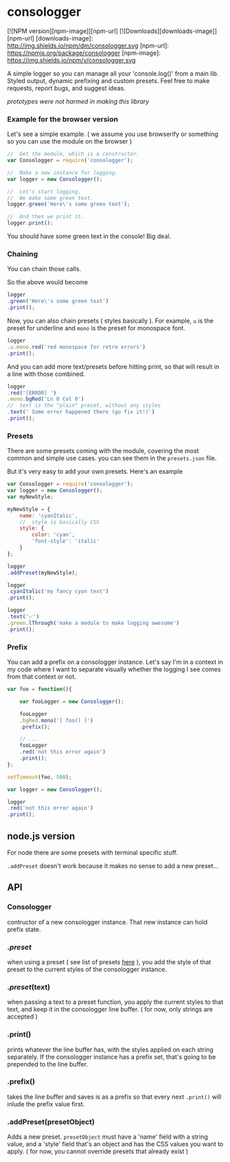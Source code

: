 consologger
===========

[![NPM version][npm-image]][npm-url] [![Downloads][downloads-image]][npm-url]
[downloads-image]: http://img.shields.io/npm/dm/consologger.svg
[npm-url]: https://npmjs.org/package/consologger
[npm-image]: https://img.shields.io/npm/v/consologger.svg

A simple logger so you can manage all your 'console.log()' from a main lib.
Styled output, dynamic prefixing and custom presets.
Feel free to make requests, report bugs, and suggest ideas.

_prototypes were not harmed in making this library_


### Example for the browser version


Let's see a simple example.
( we assume you use browserify or something so you can use the module on the browser )


```js
//	Get the module, which is a constructor.
var Consologger = require('consologger');

//	Make a new instance for logging.
var logger = new Consologger();

//	Let's start logging.
//	We make some green text.
logger.green('Here\'s some green text');

//	And then we print it.
logger.print();
```
You should have some green text in the console!
Big deal.

### Chaining

You can chain those calls.

So the above would become
```js
logger
.green('Here\'s some green text')
.print();
```
Now, you can also chain presets ( styles basically ).
For example, `u` is the preset for underline and `mono` is the preset for monospace font.
```js
logger
.u.mono.red('red monospace for retro errors')
.print();
```

And you can add more text/presets before hitting print, so that will result in a line with those combined.
```js
logger
.red('[ERROR] ')
.mono.bgRed('Ln 0 Col 0')
//	text is the "plain" preset, without any styles
.text(' Some error happened there (go fix it!)')
.print();
```

### Presets

There are some presets coming with the module, covering the most common and simple use cases.
you can see them in the `presets.json` file.

But it's very easy to add your own presets.
Here's an example

```js
var Consologger = require('consologger');
var logger = new Consologger();
var myNewStyle;

myNewStyle = {
	name: 'cyanItalic',
	//	style is basically CSS
	style: {
		color: 'cyan',
		'font-style': 'italic'
	}
};

logger
.addPreset(myNewStyle);

logger
.cyanItalic('my fancy cyan text')
.print();

logger
.text('✅')
.green.lThrough('make a module to make logging awesome')
.print();
```

### Prefix

You can add a prefix on a consologger instance.
Let's say I'm in a context in my code where I want to separate visually whether the logging I see comes from that context or not.
```js
var foo = function(){

	var fooLogger = new Consologger();

	fooLogger
	.bgRed.mono('[ foo() ]')
	.prefix();

	// ...
	fooLogger
	.red('not this error again')
	.print();
};

setTimeout(foo, 500);

var logger = new Consologger();

logger
.red('not this error again')
.print();
```

## node.js version

For node there are some presets with terminal specific stuff.

`.addPreset` doesn't work because it makes no sense to add a new preset...

## API

### Consologger
contructor of a new consologger instance.
That new instance can hold prefix state.

### .*preset*
when using a preset ( see list of presets [here](https://github.com/AntouanK/consologger/blob/develop/dist/presets.json) ), you add the style of that preset to the current styles of the consologger instance.

### .*preset*(text)
when passing a text to a preset function, you apply the current styles to that text, and keep it in the consologger line buffer.
( for now, only strings are accepted )

### .print()
prints whatever the line buffer has, with the styles applied on each string separately.
If the consologger instance has a prefix set, that's going to be prepended to the line buffer.

### .prefix()
takes the line buffer and saves is as a prefix so that every next `.print()` will inlude the prefix value first.

### .addPreset(presetObject)
Adds a new preset.
`presetObject` must have a 'name' field with a string value, and a 'style' field that's an object and has the CSS values you want to apply.
( for now, you cannot override presets that already exist )
